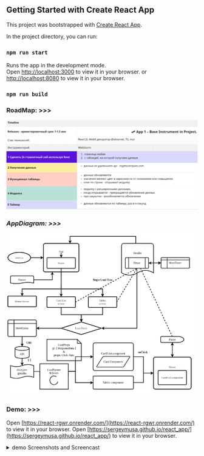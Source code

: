 ## Getting Started with Create React App

This project was bootstrapped with [Create React App](https://github.com/facebook/create-react-app).

In the project directory, you can run:

### `npm run start`

Runs the app in the development mode.\
Open [http://localhost:3000](http://localhost:3000) to view it in your browser.
or [http://localhost:8080](http://localhost:8080) to view it in your browser.

### `npm run build`


### RoadMap: >>>
![Alt roadmap](./demo/RoadMap.png?raw=true "RoadMap")

### *AppDiagram: >>>*
![Alt diagram](./demo/AppDiagram.png?raw=true "AppDiagram")

### **Demo: >>>**
Open [https://react-rgwr.onrender.com/](https://react-rgwr.onrender.com/) to view it in your browser.
Open [https://sergeymusa.github.io/react_app/](https://sergeymusa.github.io/react_app/) to view it in your browser.


<details>
<summary>demo Screenshots and Screencast</summary>

#### *video: >*
 https://user-images.githubusercontent.com/78234427/231738009-7edda8ed-40ab-4805-b4b6-1721c114f970.mp4
 
#### **img: >**
 ![Alt Screenshot_1](./demo/Screenshot_1.png?raw=true "Screenshot_1")
 ![Alt Screenshot_2](./demo/Screenshot_2.png?raw=true "Screenshot_2")
 ![Alt Screenshot_3](./demo/Screenshot_3.png?raw=true "Screenshot_3")
 ![Alt Screenshot_4](./demo/Screenshot_4.png?raw=true "Screenshot_4")
 ![Alt Screenshot_5](./demo/Screenshot_5.png?raw=true "Screenshot_5")
</details>
